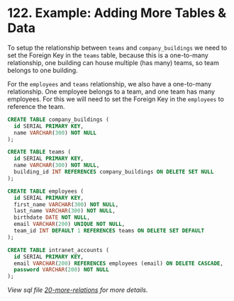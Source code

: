 # 122. Example: Adding More Tables & Data

To setup the relationship between `teams` and `company_buildings` we need to set the Foreign Key in the `teams` table, because this is a one-to-many relationship, one building can house multiple (has many) teams, so team belongs to one building.

For the `employees` and `teams` relationship, we also have a one-to-many relationship. One employee belongs to a team, and one team has many employees. For this we will need to set the Foreign Key in the `employees` to reference the team.

```sql
CREATE TABLE company_buildings (
  id SERIAL PRIMARY KEY,
  name VARCHAR(300) NOT NULL
);

CREATE TABLE teams (
  id SERIAL PRIMARY KEY,
  name VARCHAR(300) NOT NULL,
  building_id INT REFERENCES company_buildings ON DELETE SET NULL
);

CREATE TABLE employees (
  id SERIAL PRIMARY KEY,
  first_name VARCHAR(300) NOT NULL,
  last_name VARCHAR(300) NOT NULL,
  birthdate DATE NOT NULL,
  email VARCHAR(200) UNIQUE NOT NULL,
  team_id INT DEFAULT 1 REFERENCES teams ON DELETE SET DEFAULT
);

CREATE TABLE intranet_accounts (
  id SERIAL PRIMARY KEY,
  email VARCHAR(200) REFERENCES employees (email) ON DELETE CASCADE,
  password VARCHAR(200) NOT NULL
);
```

_View sql file [20-more-relations](./sql/20-more-relations.sql) for more details._
